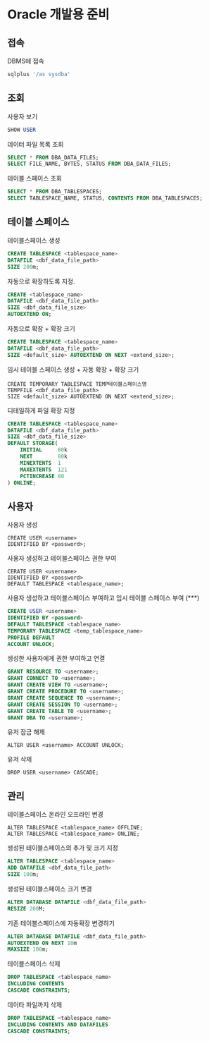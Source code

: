 #  Oracle 개발용 준비

## 접속

DBMS에 접속

```sh
sqlplus '/as sysdba'
```

## 조회

사용자 보기

```sql
SHOW USER
```

데이터 파일 목록 조회

```sql
SELECT * FROM DBA_DATA_FILES;
SELECT FILE_NAME, BYTES, STATUS FROM DBA_DATA_FILES;
```

테이블 스페이스 조회

```sql
SELECT * FROM DBA_TABLESPACES;
SELECT TABLESPACE_NAME, STATUS, CONTENTS FROM DBA_TABLESPACES;
```

## 테이블 스페이스

테이블스페이스 생성

```sql
CREATE TABLESPACE <tablespace_name>
DATAFILE <dbf_data_file_path>
SIZE 200m;
```

자동으로 확장하도록 지정.

```sql
CREATE <tablespace_name>
DATAFILE <dbf_data_file_path>
SIZE <dbf_data_file_size>
AUTOEXTEND ON;
```

자동으로 확장 + 확장 크기

```sql
CREATE TABLESPACE <tablespace_name>
DATAFILE <dbf_data_file_path>
SIZE <default_size> AUTOEXTEND ON NEXT <extend_size>;
```

임시 테이블 스페이스 생성 + 자동 확장 + 확장 크기

```
CREATE TEMPORARY TABLESPACE TEMP테이블스페이스명
TEMPFILE <dbf_data_file_path>
SIZE <default_size> AUTOEXTEND ON NEXT <extend_size>;
```

디테일하게 파일 확장 지정

```sql
CREATE TABLESPACE <tablespace_name>
DATAFILE <dbf_data_file_path>
SIZE <dbf_data_file_size>
DEFAULT STORAGE(
    INITIAL		80k
    NEXT		80k
    MINEXTENTS	1
    MAXEXTENTS	121
    PCTINCREASE	80
) ONLINE;
```

## 사용자

사용자 생성

```
CREATE USER <username>
IDENTIFIED BY <password>;
```

사용자 생성하고 테이블스페이스 권한 부여

```
CERATE USER <username>
IDENTIFIED BY <password>
DEFAULT TABLESPACE <tablespace_name>;
```

사용자 생성하고 테이블스페이스 부여하고 임시 테이블 스페이스 부여 (***)

```sql
CREATE USER <username>
IDENTIFIED BY <password>
DEFAULT TABLESPACE <tablespace_name>
TEMPORARY TABLESPACE <temp_tablespace_name>
PROFILE DEFAULT
ACCOUNT UNLOCK;
```

생성한 사용자에게 권한 부여하고 연결 

```sql
GRANT RESOURCE TO <username>;
GRANT CONNECT TO <username>;
GRANT CREATE VIEW TO <username>;
GRANT CREATE PROCEDURE TO <username>;
GRANT CREATE SEQUENCE TO <username>;
GRANT CREATE SESSION TO <username>;
GRANT CREATE TABLE TO <username>;
GRANT DBA TO <username>;
```

유저 잠금 해제

```
ALTER USER <username> ACCOUNT UNLOCK;
```

유저 삭제

```
DROP USER <username> CASCADE;
```



## 관리

테이블스페이스 온라인 오프라인 변경

```
ALTER TABLESPACE <tablespace_name> OFFLINE;
ALTER TABLESPACE <tablespace_name> ONLINE;
```

생성된 테이블스페이스의 추가 및  크기 지정

```sql
ALTER TABLESPACE <tablespace_name>
ADD DATAFILE <dbf_data_file_path>
SIZE 100m;
```

생성된 테이블스페이스 크기 변경

```sql
ALTER DATABASE DATAFILE <dbf_data_file_path>
RESIZE 200M;
```

기존 테이블스페이스에 자동확장 변경하기

```sql
ALTER DATABASE DATAFILE <dbf_data_file_path>
AUTOEXTEND ON NEXT 10m
MAXSIZE 100m;
```

테이블스페이스 삭제

```sql
DROP TABLESPACE <tablespace_name>
INCLUDING CONTENTS
CASCADE CONSTRAINTS;
```

데이타 파일까지 삭제

```sql
DROP TABLESPACE <tablespace_name>
INCLUDING CONTENTS AND DATAFILES
CASCADE CONSTRAINTS;
```